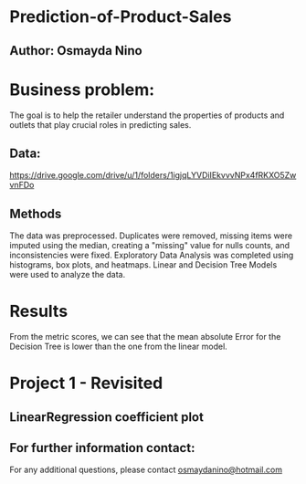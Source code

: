 # Prediction-of-Product-Sales
## Author: Osmayda Nino

# Business problem: 
The goal is to help the retailer understand the properties of products and outlets that play crucial roles in predicting sales.

## Data: 
https://drive.google.com/drive/u/1/folders/1igjqLYVDiIEkvvvNPx4fRKXO5ZwvnFDo

## Methods
The data was preprocessed. Duplicates were removed, missing items were imputed using the median, creating a "missing" value for nulls counts, and inconsistencies were fixed. 
Exploratory Data Analysis was completed using histograms, box plots, and heatmaps. 
Linear and Decision Tree Models were used to analyze the data.

# Results
From the metric scores, we can see that the mean absolute Error for the Decision Tree is lower than the one from the linear model. 

# Project 1 - Revisited
## LinearRegression coefficient plot


## For further information contact:
For any additional questions, please contact osmaydanino@hotmail.com



